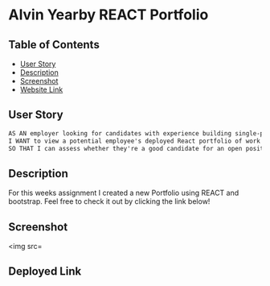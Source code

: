 # Alvin Yearby REACT Portfolio 

## Table of Contents
- [User Story](#user-story)
- [Description](#description)
- [Screenshot](#screenshot)
- [Website Link](#Deployed-Link) 


## User Story

```md
AS AN employer looking for candidates with experience building single-page applications
I WANT to view a potential employee's deployed React portfolio of work samples
SO THAT I can assess whether they're a good candidate for an open position
```

## Description 

For this weeks assignment I created a new Portfolio using REACT and bootstrap. Feel free to check it out by clicking the link below! 

## Screenshot

<img src=


## Deployed Link 

